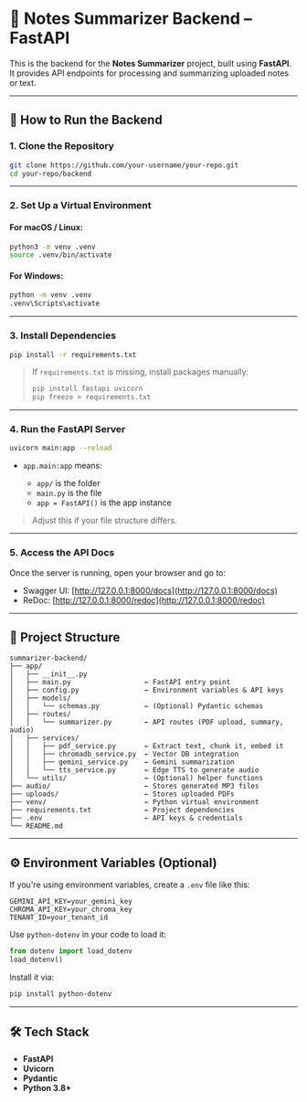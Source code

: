 # 🧠 Notes Summarizer Backend – FastAPI

This is the backend for the **Notes Summarizer** project, built using **FastAPI**. It provides API endpoints for processing and summarizing uploaded notes or text.

---

## 🚀 How to Run the Backend

### 1. Clone the Repository

```bash
git clone https://github.com/your-username/your-repo.git
cd your-repo/backend
````

---

### 2. Set Up a Virtual Environment

#### For macOS / Linux:

```bash
python3 -m venv .venv
source .venv/bin/activate
```

#### For Windows:

```bash
python -m venv .venv
.venv\Scripts\activate
```

---

### 3. Install Dependencies

```bash
pip install -r requirements.txt
```

> If `requirements.txt` is missing, install packages manually:
>
> ```bash
> pip install fastapi uvicorn
> pip freeze > requirements.txt
> ```

---

### 4. Run the FastAPI Server

```bash
uvicorn main:app --reload
```

* `app.main:app` means:

  * `app/` is the folder
  * `main.py` is the file
  * `app = FastAPI()` is the app instance

> Adjust this if your file structure differs.

---

### 5. Access the API Docs

Once the server is running, open your browser and go to:

* Swagger UI: [http://127.0.0.1:8000/docs](http://127.0.0.1:8000/docs)
* ReDoc: [http://127.0.0.1:8000/redoc](http://127.0.0.1:8000/redoc)

---

## 📁 Project Structure

```
summarizer-backend/
├── app/
│   ├── __init__.py
│   ├── main.py                  ← FastAPI entry point
│   ├── config.py                ← Environment variables & API keys
│   ├── models/
│   │   └── schemas.py           ← (Optional) Pydantic schemas
│   ├── routes/
│   │   └── summarizer.py        ← API routes (PDF upload, summary, audio)
│   ├── services/
│   │   ├── pdf_service.py       ← Extract text, chunk it, embed it
│   │   ├── chromadb_service.py  ← Vector DB integration
│   │   ├── gemini_service.py    ← Gemini summarization
│   │   └── tts_service.py       ← Edge TTS to generate audio
│   └── utils/                   ← (Optional) helper functions
├── audio/                       ← Stores generated MP3 files
├── uploads/                     ← Stores uploaded PDFs
├── venv/                        ← Python virtual environment
├── requirements.txt             ← Project dependencies
├── .env                         ← API keys & credentials
└── README.md
```

---

## ⚙️ Environment Variables (Optional)

If you're using environment variables, create a `.env` file like this:

```
GEMINI_API_KEY=your_gemini_key
CHROMA_API_KEY=your_chroma_key
TENANT_ID=your_tenant_id
```

Use `python-dotenv` in your code to load it:

```python
from dotenv import load_dotenv
load_dotenv()
```

Install it via:

```bash
pip install python-dotenv
```

---

## 🛠 Tech Stack

* **FastAPI**
* **Uvicorn**
* **Pydantic**
* **Python 3.8+**




